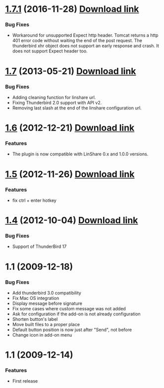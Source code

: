 <a name="1.7.1"></a>
# [1.7.1](https://github.com/linagora/linshare-plugin-thunderbird/compare/1.7...v1.7.1) (2016-11-28) [Download link](http://download.linshare.org/components/linshare-plugin-thunderbird/1.7.1/)

### Bug Fixes

* Workaround for unsupported Expect http header.
    Tomcat returns a http 401 error code without waiting the end of the
    post request. The thunderbird xhr object does not support an early
    response and crash. It does not support Expect header too.


<a name="1.7"></a>
# [1.7](https://github.com/linagora/linshare-plugin-thunderbird/compare/1.6...1.7) (2013-05-21) [Download link](http://download.linshare.org/components/linshare-plugin-thunderbird/1.7/)

### Bug Fixes

* Adding cleaning function for linshare url.
* Fixing Thunderbird 2.0 support with API v2.
* Removing last slash at the end of the linshare configuration url.


<a name="1.6"></a>
# [1.6](https://github.com/linagora/linshare-plugin-thunderbird/compare/1.5...1.6) (2012-12-21) [Download link](http://download.linshare.org/components/linshare-plugin-thunderbird/1.6/)

### Features

* The plugin is now compatible with LinShare 0.x and 1.0.0 versions.


<a name="1.5"></a>
# [1.5](https://github.com/linagora/linshare-plugin-thunderbird/compare/1.4...1.5) (2012-11-26) [Download link](http://download.linshare.org/components/linshare-plugin-thunderbird/1.5/)

### Features

* fix ctrl + enter hotkey


<a name="1.4"></a>
# [1.4](https://github.com/linagora/linshare-plugin-thunderbird/compare/1.3...1.4) (2012-10-04) [Download link](http://download.linshare.org/components/linshare-plugin-thunderbird/1.4/)

### Bug Fixes

* Support of ThunderBird 17


<a name="1.1"></a>
# 1.1 (2009-12-18)

### Bug Fixes

* Add thunderbird 3.0 compatibility
* Fix Mac OS integration
* Display message before signature
* Fix some cases where custom message was not added
* Ask for configuration if the add-on is not already configuration
* Shorten button's label
* Move built files to a proper place
* Default button position is now just after "Send", not before
* Change icon in add-on menu

<a name="1.0"></a>
# 1.1 (2009-12-14)

### Features

* First release
